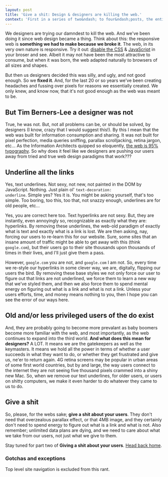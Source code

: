 ```yaml
---
layout: post
title: 'Give a shit: Design & designers are killing the web.'
context: 'First in a series of two&ndash; to four&ndash;posts, the entirety is not determined yet&hellip;'
---
```


We designers are trying our damndest to kill the web. And we've been doing it since web design became a thing. Think about this: the responsive web is **something we had to make because we broke it**. The web, in its very own nature is responsive. Try it out: [disable the CSS](https://developer.yahoo.com/blogs/ydn/temporarily-disable-css-testing-53538.html) & [JavaScript](http://www.alanwood.net/demos/enabling-javascript.html) in your broser and see. Albeit it may not have been the most attractive to consume, but when it was born, the web adapted naturally to browsers of all sizes and shapes.

But then us designers decided this was silly, and ugly, and not good enough. So we **fixed it**. And, for the last 20 or so years we've been creating headaches and fussing over pixels for reasons we essentially created. We only knew, and know now, that it's not good enough as the web was meant to be.

## But Tim Berners-Lee a designer was not

True, he was not. But, not all problems can be, or should be solved, by designers (I know, crazy that I would suggest this!). By this I mean that the web was built for information consumption and sharing. It was not built for pixel perfection, media queries sniffing, parallax scrolljacking, retina jargon, etc... As the Information Architects quipped so eloquently, [the web is 95% typography](https://ia.net/know-how/the-web-is-all-about-typography-period). So why does it feel like we designers are pushing our users away from tried and true web design paradigms that work???

## Underline all the links

Yes, text underlines. Not sexy, not new, not painted in the DOM by JavaScript. Nothing. Just plain ol' <code>text-decoration: underline</code>. Simple yes? Yes it is. You might be asking yourself, that's too simple. Too boring, too this, too that, not snazzy enough, underlines are for old people, etc...

Yes, you are correct here too. Text hyperlinks are not sexy. But, they are instantly, even annoyingly so, recognizable as exactly what they are: hyperlinks. By removing these underlines, the web-old paradigm of exactly what is text and exactly what is a link is lost. We are then asking, nay, forcing our users to re-learn this for our website. Sure, some sites that an insane amount of traffic might be able to get away with this (think <code>google.com</code>), but their users go to their site thousands upon thousands of times in their lives, and I'll just give them a pass.

However, <code>google.com</code> you are not, and <code>google.com</code> I am not. So, every time we re-style our hyperlinks in some clever way, we are, digitally, flipping our users the bird. By removing these base styles we not only force our user to figure out that links are not underlined, we force them to learn a new way that we've styled them, and then we also force them to spend mental energy on figuring out what is a link and what is not a link. Unless your users efforts, time, and money means nothing to you, then I hope you can see the error of our ways here.

## Old and/or less privileged users of the do exist

And, they are probably going to become more prevalant as baby boomers become more familiar with the web, and most importantly, as the web continues to expand into the third world. **And what does this mean for designers?** A LOT. It means we are the gatekeepers as well as the keymasters. It means we hold all the power in terms of whether a user succeeds in what they want to do, or whether they get frustrated and give us, ne'er to return again. 4G retina screens may be popular in urban areas of some first world countries, but by and large, the way users connect to the internet they are not seeing five thousand pixels crammed into a shiny new Mac. So, when we remove our text underlines, for older users, or users on shitty computers, we make it even harder to do whatever they came to us to do.

## Give a shit

So, please, for the webs sake; **give a shit about your users**. They don't need that overzealous parallax effect, or that 4MB image, and they certainly don't need to spend energy to figure out what is a link and what is not. Also remember; unlimited data plans are dying, and we need to care about what we take from our users, not just what we give to them.

Stay tuned for part two of **Giving a shit about your users**. [Head back home](/).

### Gotchas and exceptions

Top level site navigation is excluded from this rant.